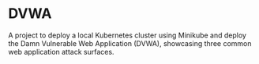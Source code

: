 # DVWA
A project to deploy a local Kubernetes cluster using Minikube and deploy the Damn Vulnerable Web Application (DVWA), showcasing three common web application attack surfaces.
